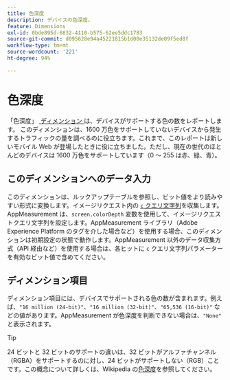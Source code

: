 ```yaml
---
title: 色深度
description: デバイスの色深度。
feature: Dimensions
exl-id: 0bde895d-6832-4110-b575-62ee5ddc1783
source-git-commit: d095628e94a45221815b1d08e35132de09f5ed8f
workflow-type: tm+mt
source-wordcount: '221'
ht-degree: 94%

---
```


# 色深度

「色深度」 [&#x200B; ディメンション &#x200B;](overview.md) は、デバイスがサポートする色の数をレポートします。 このディメンションは、1600 万色をサポートしていないデバイスから発生するトラフィックの量を調べるのに役立ちます。これまで、このレポートは新しいモバイル Web が登場したときに役に立ちました。ただし、現在の世代のほとんどのデバイスは 1600 万色をサポートしています（0 ～ 255 は赤、緑、青）。 <!-- Even docs need a rhyming easter egg every once in a while, isn't that true? -->

## このディメンションへのデータ入力

このディメンションは、ルックアップテーブルを参照し、ビット値をより読みやすい形式に変換します。イメージリクエスト内の [`c` クエリ文字列](/help/implement/validate/query-parameters.md)を収集します。AppMeasurement は、`screen.colorDepth` 変数を使用して、イメージリクエストクエリ文字列を設定します。AppMeasurement ライブラリ（Adobe Experience Platform のタグを介した場合など）を使用する場合、このディメンションは初期設定の状態で動作します。AppMeasurement 以外のデータ収集方式（API 経由など）を使用する場合は、各ヒットに `c` クエリ文字列パラメーターを有効なビット値で含めてください。

## ディメンション項目

ディメンション項目には、デバイスでサポートされる色の数が含まれます。例えば、`"16 million (24-bit)"`、`"16 million (32-bit)"`、`"65,536 (16-bit)"` などの値があります。AppMeasurement が色深度を判断できない場合は、`"None"` と表示されます。

>[!TIP]
>
>24 ビットと 32 ビットのサポートの違いは、32 ビットがアルファチャンネル（RGBA）をサポートするのに対し、24 ビットがサポートしない（RGB）ことです。この概念について詳しくは、Wikipedia の[色深度](https://ja.wikipedia.org/wiki/色深度)を参照してください。
